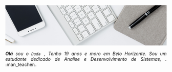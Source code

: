 <div>
  <img align= "center" alt="Header" src="headertech.jpg">
</div>
<br>
<div align="justify">
<i><b>Olá</b> sou o <code>Duda </code>, Tenho 19 anos e moro em Belo Horizonte. Sou um estudante dedicado de Analise e Desenvolvimento de Sistemas, .</a></i> :man_teacher:.<br />
</div>
